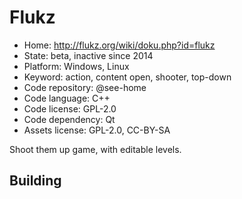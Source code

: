# Flukz

- Home: http://flukz.org/wiki/doku.php?id=flukz
- State: beta, inactive since 2014
- Platform: Windows, Linux
- Keyword: action, content open, shooter, top-down
- Code repository: @see-home
- Code language: C++
- Code license: GPL-2.0
- Code dependency: Qt
- Assets license: GPL-2.0, CC-BY-SA

Shoot them up game, with editable levels.

## Building
